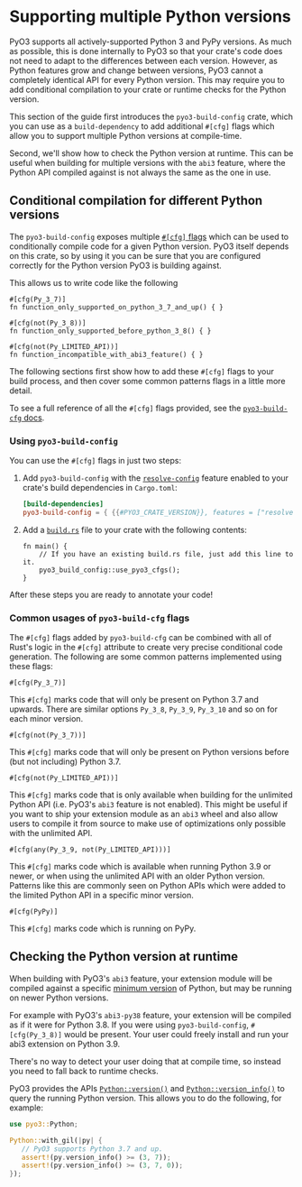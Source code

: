 # Supporting multiple Python versions

PyO3 supports all actively-supported Python 3 and PyPy versions. As much as possible, this is done internally to PyO3 so that your crate's code does not need to adapt to the differences between each version. However, as Python features grow and change between versions, PyO3 cannot a completely identical API for every Python version. This may require you to add conditional compilation to your crate or runtime checks for the Python version.

This section of the guide first introduces the `pyo3-build-config` crate, which you can use as a `build-dependency` to add additional `#[cfg]` flags which allow you to support multiple Python versions at compile-time.

Second, we'll show how to check the Python version at runtime. This can be useful when building for multiple versions with the `abi3` feature, where the Python API compiled against is not always the same as the one in use.

## Conditional compilation for different Python versions

The `pyo3-build-config` exposes multiple [`#[cfg]` flags](https://doc.rust-lang.org/rust-by-example/attribute/cfg.html) which can be used to conditionally compile code for a given Python version. PyO3 itself depends on this crate, so by using it you can be sure that you are configured correctly for the Python version PyO3 is building against.

This allows us to write code like the following

```rust,ignore
#[cfg(Py_3_7)]
fn function_only_supported_on_python_3_7_and_up() { }

#[cfg(not(Py_3_8))]
fn function_only_supported_before_python_3_8() { }

#[cfg(not(Py_LIMITED_API))]
fn function_incompatible_with_abi3_feature() { }
```

The following sections first show how to add these `#[cfg]` flags to your build process, and then cover some common patterns flags in a little more detail.

To see a full reference of all the `#[cfg]` flags provided, see the [`pyo3-build-cfg` docs](https://docs.rs/pyo3-build-config).

### Using `pyo3-build-config`

You can use the `#[cfg]` flags in just two steps:

1. Add `pyo3-build-config` with the [`resolve-config`](../features.md#resolve-config) feature enabled to your crate's build dependencies in `Cargo.toml`:

   ```toml
   [build-dependencies]
   pyo3-build-config = { {{#PYO3_CRATE_VERSION}}, features = ["resolve-config"] }
   ```

2. Add a [`build.rs`](https://doc.rust-lang.org/cargo/reference/build-scripts.html) file to your crate with the following contents:

   ```rust,ignore
   fn main() {
       // If you have an existing build.rs file, just add this line to it.
       pyo3_build_config::use_pyo3_cfgs();
   }
   ```

After these steps you are ready to annotate your code!

### Common usages of `pyo3-build-cfg` flags

The `#[cfg]` flags added by `pyo3-build-cfg` can be combined with all of Rust's logic in the `#[cfg]` attribute to create very precise conditional code generation. The following are some common patterns implemented using these flags:

```text
#[cfg(Py_3_7)]
```

This `#[cfg]` marks code that will only be present on Python 3.7 and upwards. There are similar options `Py_3_8`, `Py_3_9`, `Py_3_10` and so on for each minor version.

```text
#[cfg(not(Py_3_7))]
```

This `#[cfg]` marks code that will only be present on Python versions before (but not including) Python 3.7.

```text
#[cfg(not(Py_LIMITED_API))]
```

This `#[cfg]` marks code that is only available when building for the unlimited Python API (i.e. PyO3's `abi3` feature is not enabled). This might be useful if you want to ship your extension module as an `abi3` wheel and also allow users to compile it from source to make use of optimizations only possible with the unlimited API.

```text
#[cfg(any(Py_3_9, not(Py_LIMITED_API)))]
```

This `#[cfg]` marks code which is available when running Python 3.9 or newer, or when using the unlimited API with an older Python version. Patterns like this are commonly seen on Python APIs which were added to the limited Python API in a specific minor version.

```text
#[cfg(PyPy)]
```

This `#[cfg]` marks code which is running on PyPy.

## Checking the Python version at runtime

When building with PyO3's `abi3` feature, your extension module will be compiled against a specific [minimum version](../building_and_distribution.html#minimum-python-version-for-abi3) of Python, but may be running on newer Python versions.

For example with PyO3's `abi3-py38` feature, your extension will be compiled as if it were for Python 3.8. If you were using `pyo3-build-config`, `#[cfg(Py_3_8)]` would be present. Your user could freely install and run your abi3 extension on Python 3.9.

There's no way to detect your user doing that at compile time, so instead you need to fall back to runtime checks.

PyO3 provides the APIs [`Python::version()`] and [`Python::version_info()`] to query the running Python version. This allows you to do the following, for example:


```rust
use pyo3::Python;

Python::with_gil(|py| {
   // PyO3 supports Python 3.7 and up.
   assert!(py.version_info() >= (3, 7));
   assert!(py.version_info() >= (3, 7, 0));
});

```

[`Python::version()`]: {{#PYO3_DOCS_URL}}/pyo3/struct.Python.html#method.version
[`Python::version_info()`]: {{#PYO3_DOCS_URL}}/pyo3/struct.Python.html#method.version_info
